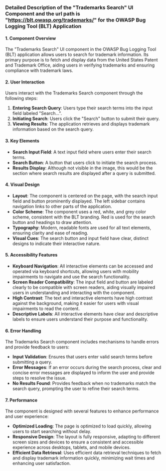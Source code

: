 ### Detailed Description of the "Trademarks Search" UI Component and the url path is "https://blt.owasp.org/trademarks/" for the OWASP Bug Logging Tool (BLT) Application

#### 1. Component Overview
The "Trademarks Search" UI component in the OWASP Bug Logging Tool (BLT) application allows users to search for trademark information. Its primary purpose is to fetch and display data from the United States Patent and Trademark Office, aiding users in verifying trademarks and ensuring compliance with trademark laws.

#### 2. User Interaction
Users interact with the Trademarks Search component through the following steps:
1. **Entering Search Query**: Users type their search terms into the input field labeled "Search...".
2. **Initiating Search**: Users click the "Search" button to submit their query.
3. **Viewing Results**: The application retrieves and displays trademark information based on the search query.

#### 3. Key Elements
- **Search Input Field**: A text input field where users enter their search terms.
- **Search Button**: A button that users click to initiate the search process.
- **Results Display**: Although not visible in the image, this would be the section where search results are displayed after a query is submitted.

#### 4. Visual Design
- **Layout**: The component is centered on the page, with the search input field and button prominently displayed. The left sidebar contains navigation links to other parts of the application.
- **Color Scheme**: The component uses a red, white, and grey color scheme, consistent with the BLT branding. Red is used for the search button and headings to draw attention.
- **Typography**: Modern, readable fonts are used for all text elements, ensuring clarity and ease of reading.
- **Visual Cues**: The search button and input field have clear, distinct designs to indicate their interactive nature.

#### 5. Accessibility Features
- **Keyboard Navigation**: All interactive elements can be accessed and operated via keyboard shortcuts, allowing users with mobility impairments to navigate and use the search functionality.
- **Screen Reader Compatibility**: The input field and button are labeled clearly to be compatible with screen readers, aiding visually impaired users in understanding and interacting with the component.
- **High Contrast**: The text and interactive elements have high contrast against the background, making it easier for users with visual impairments to read the content.
- **Descriptive Labels**: All interactive elements have clear and descriptive labels to ensure users understand their purpose and functionality.

#### 6. Error Handling
The Trademarks Search component includes mechanisms to handle errors and provide feedback to users:
- **Input Validation**: Ensures that users enter valid search terms before submitting a query.
- **Error Messages**: If an error occurs during the search process, clear and concise error messages are displayed to inform the user and provide steps to resolve the issue.
- **No Results Found**: Provides feedback when no trademarks match the search query, prompting the user to refine their search terms.

#### 7. Performance
The component is designed with several features to enhance performance and user experience:
- **Optimized Loading**: The page is optimized to load quickly, allowing users to start searching without delay.
- **Responsive Design**: The layout is fully responsive, adapting to different screen sizes and devices to ensure a consistent and accessible experience across desktops, tablets, and mobile devices.
- **Efficient Data Retrieval**: Uses efficient data retrieval techniques to fetch and display trademark information quickly, minimizing wait times and enhancing user satisfaction.
